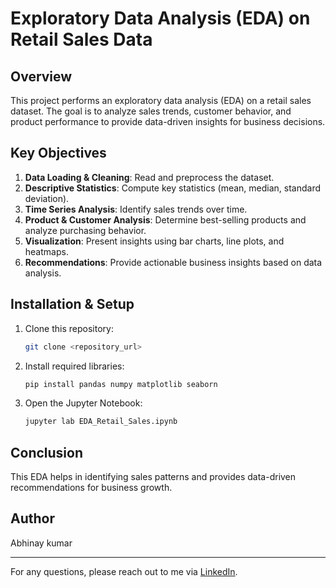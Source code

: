 # Exploratory Data Analysis (EDA) on Retail Sales Data

## Overview
This project performs an exploratory data analysis (EDA) on a retail sales dataset. The goal is to analyze sales trends, customer behavior, and product performance to provide data-driven insights for business decisions.

## Key Objectives
1. **Data Loading & Cleaning**: Read and preprocess the dataset.
2. **Descriptive Statistics**: Compute key statistics (mean, median, standard deviation).
3. **Time Series Analysis**: Identify sales trends over time.
4. **Product & Customer Analysis**: Determine best-selling products and analyze purchasing behavior.
5. **Visualization**: Present insights using bar charts, line plots, and heatmaps.
6. **Recommendations**: Provide actionable business insights based on data analysis.

## Installation & Setup
1. Clone this repository:
   ```bash
   git clone <repository_url>
   ```
2. Install required libraries:
   ```bash
   pip install pandas numpy matplotlib seaborn
   ```
3. Open the Jupyter Notebook:
   ```bash
   jupyter lab EDA_Retail_Sales.ipynb
   ```

## Conclusion
This EDA helps in identifying sales patterns and provides data-driven recommendations for business growth.

## Author
Abhinay kumar

---
For any questions, please reach out to me via [LinkedIn]((https://in.linkedin.com/in/theabhinaykumar)).
